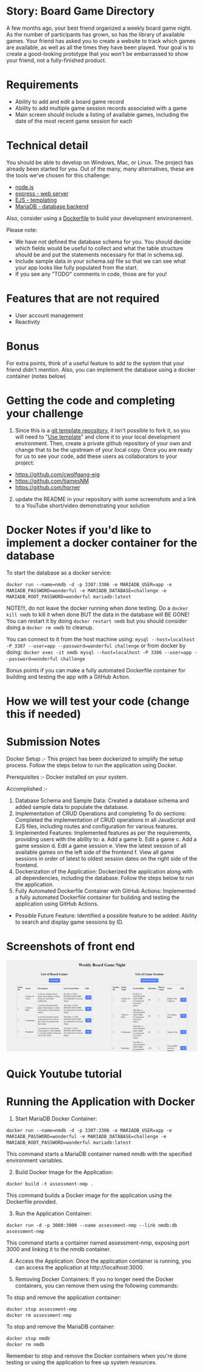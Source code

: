 Story: Board Game Directory
=====

A few months ago, your best friend organized a weekly board game night. As the number of participants
has grown, so has the library of available games. Your friend has asked you to create a website to
track which games are available, as well as all the times they have been played. Your goal is to
create a good-looking prototype that you won't be embarrassed to show your friend, not a fully-finished
product.

Requirements
=====

* Ability to add and edit a board game record
* Ability to add multiple game session records associated with a game
* Main screen should include a listing of available games, including the date of the most recent game session for each

Technical detail
=====

You should be able to develop on Windows, Mac, or Linux. The project has already been started for you. Out of the many, many alternatives, these are the tools we've chosen for this challenge:

* <a href="https://nodejs.org/en/">node.js</a>
* <a href="https://expressjs.com/">express - web server</a>
* <a href="https://ejs.co/">EJS - templating</a>
* <a href="https://mariadb.org/">MariaDB - database backend</a>

Also, consider using a [Dockerfile](https://docs.docker.com/engine/reference/builder/) to build your development environement.


Please note:

* We have not defined the database schema for you. You should decide which fields would be useful to collect and what the table structure should be and put the statements necessary for that in schema.sql.
* Include sample data in your schema.sql file so that we can see what your app looks like fully populated from the start.
* If you see any "TODO" comments in code, those are for you!

Features that are not required
=====

* User account management
* Reactivity

Bonus
=====

For extra points, think of a useful feature to add to the system that your friend didn't mention. Also, you can implement the database using a docker container (notes below)

Getting the code and completing your challenge
=====

1) Since this is a [git template repository](https://docs.github.com/en/repositories/creating-and-managing-repositories/creating-a-repository-from-a-template), it isn't possible to fork it, so you will need to "[Use template](https://docs.github.com/assets/cb-77734/mw-1440/images/help/repository/use-this-template-button.webp)" and clone it to your local development environment. Then, create a private github repository of your own and change that to be the upstream of your local copy. Once you are ready for us to see your code, add these users as collaborators to your project:

* https://github.com/cwolfgang-eig
* https://github.com/tjamesNM
* https://github.com/horner

2) update the README in your repository with some screenshots and a link to a YouTube short/video demonstrating your solution 


Docker Notes if you'd like to implement a docker container for the database
============
To start the database as a docker service:
```
docker run --name=nmdb -d -p 3307:3306 -e MARIADB_USER=app -e MARIADB_PASSWORD=wonderful -e MARIADB_DATABASE=challenge -e MARIADB_ROOT_PASSWORD=wonderful mariadb:latest
```
NOTE!!!, do not leave the docker running when done testing.  Do a `docker kill nmdb` to kill it when done BUT the data in the database will BE GONE!  You can restart it by doing `docker restart nmdb` but you should consider doing a `docker rm nmdb` to cleanup.

You can connect to it from the host machine using:
`mysql --host=localhost -P 3307 --user=app --password=wonderful challenge`
or from docker by doing:
`docker exec -it nmdb mysql --host=localhost -P 3306 --user=app --password=wonderful challenge`

Bonus points if you can make a fully automated Dockerfile container for building and testing the app with a GitHub Action.


How we will test your code (change this if needed)
=====

Submission Notes
======
Docker Setup :- This project has been dockerized to simplify the setup process. Follow the steps below to run the application using Docker.

Prerequisites :- Docker installed on your system.

Accomplished :-
1. Database Schema and Sample Data: Created a database schema and added sample data to populate the database.
2. Implementation of CRUD Operations and completing To do sections: Completed the implementation of CRUD operations in all JavaScript and EJS files, including routes and configuration for various features.
3. Implemented Features: Implemented features as per the requirements, providing users with the ability to:
    a. Add a game
    b. Edit a game
    c. Add a game session
    d. Edit a game session
    e. View the latest session of all available games on the left side of the frontend
    f. View all game sessions in order of latest to oldest session dates on the right side of the frontend.
4. Dockerization of the Application: Dockerized the application along with all dependencies, including the database. Follow the steps below to run the application.
5. Fully Automated Dockerfile Container with GitHub Actions: Implemented a fully automated Dockerfile container for building and testing the application using GitHub Actions.
* Possible Future Feature: Identified a possible feature to be added: Ability to search and display game sessions by ID.

Screenshots of front end 
===
![Webpage-1](Webpage-1.png)

Quick Youtube tutorial  
===


Running the Application with Docker
===

1) Start MariaDB Docker Container:
```
docker run --name=nmdb -d -p 3307:3306 -e MARIADB_USER=app -e MARIADB_PASSWORD=wonderful -e MARIADB_DATABASE=challenge -e MARIADB_ROOT_PASSWORD=wonderful mariadb:latest
```
This command starts a MariaDB container named nmdb with the specified environment variables.

2) Build Docker Image for the Application:
```
docker build -t assessment-nmp .
```
This command builds a Docker image for the application using the Dockerfile provided.

3) Run the Application Container:
```
docker run -d -p 3000:3000 --name assessment-nmp --link nmdb:db assessment-nmp
```
This command starts a container named assessment-nmp, exposing port 3000 and linking it to the nmdb container.

4) Access the Application: Once the application container is running, you can access the application at http://localhost:3000.

5) Removing Docker Containers: If you no longer need the Docker containers, you can remove them using the following commands:

To stop and remove the application container:

```
docker stop assessment-nmp
docker rm assessment-nmp
```

To stop and remove the MariaDB container:

```
docker stop nmdb
docker rm nmdb
```

Remember to stop and remove the Docker containers when you're done testing or using the application to free up system resources.
